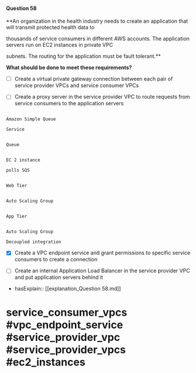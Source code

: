 #### Question  58

**An organization in the health industry needs to create an application that will transmit protected health data to

thousands of service consumers in different AWS accounts. The application servers run on EC2 instances in private VPC

subnets. The routing for the application must be fault tolerant.**

**What should be done to meet these requirements?**

- [ ] Create a virtual private gateway connection between each pair of service provider VPCs and service consumer VPCs

- [ ] Create a proxy server in the service provider VPC to route requests from service consumers to the application servers

```

Amazon Simple Queue

Service

```

```

Queue

```

```

EC 2 instance

polls SQS

```

```

Web Tier

```

```

Auto Scaling Group

```

```

App Tier

```

```

Auto Scaling Group

Decoupled integration

```

- [x] Create a VPC endpoint service and grant permissions to specific service consumers to create a connection

- [ ] Create an internal Application Load Balancer in the service provider VPC and put application servers behind it

- hasExplain:: [[explanation_Question  58.md]]

# service_consumer_vpcs #vpc_endpoint_service #service_provider_vpc #service_provider_vpcs #ec2_instances

